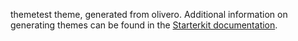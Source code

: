 themetest theme, generated from olivero. Additional information on generating themes can be found in the [Starterkit documentation](https://www.drupal.org/docs/core-modules-and-themes/core-themes/starterkit-theme).